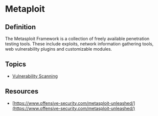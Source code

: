 # Metaploit

## Definition
The Metasploit Framework is a collection of freely available penetration testing tools. These include exploits, network information gathering tools, web vulnerability plugins and customizable modules. 

## Topics 
- [Vulnerability Scanning](https://github.com/halfbackflip/notes/tree/main/Metasploit/Vulnerability+Scanning)

## Resources

- [https://www.offensive-security.com/metasploit-unleashed/](https://www.offensive-security.com/metasploit-unleashed/)